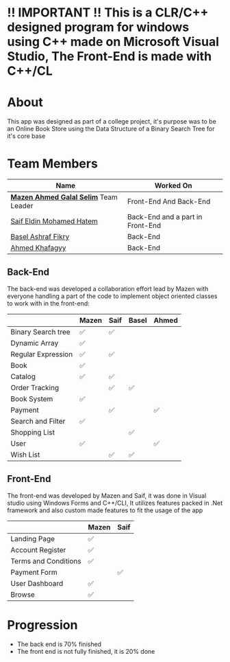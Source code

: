 # **!! IMPORTANT !! This is a CLR/C++ designed program for windows using C++ made on Microsoft Visual Studio, The Front-End is made with C++/CL**

# About

This app was designed as part of a college project, it's purpose was to be an Online Book Store using the Data Structure of a Binary Search Tree for it's core base
# Team Members

| Name                                                               | Worked On                                 |
| ------------------------------------------------------------------ | ----------------------------------------- |
| [**Mazen Ahmed Galal Selim**](https://github.com/Mazen421) Team Leader | Front-End And Back-End |
| [Saif Eldin Mohamed Hatem](https://github.com/Trimbex)             | Back-End and a part in Front-End           |
| [Basel Ashraf Fikry](https://github.com/BaselAshraf81)             | Back-End           |
| [Ahmed Khafagyy](https://github.com/AhmedKhafagyy)                 | Back-End           |

## Back-End

The back-end was developed a collaboration effort lead by Mazen with everyone handling a part of the code to implement object oriented classes to work with in the front-end:

|                    | Mazen | Saif | Basel | Ahmed |
| ------------------ | ----- | ---- | ----- | ----- |
| Binary Search tree | ✅    | ✅   |       |       |
| Dynamic Array      | ✅    |      |       |       |
| Regular Expression | ✅    | ✅     |       |       |
| Book               | ✅    |      |       |       |
| Catalog            | ✅    | ✅   |       |       |
| Order Tracking     |       | ✅   | ✅    |       |
| Book System        | ✅    |      |       |       |
| Payment            |       | ✅   |       | ✅    |
| Search and Filter  | ✅    |      |       |       |
| Shopping List      |       |      | ✅    |       |
| User               | ✅    |      |       | ✅    |
| Wish List          |       | ✅   | ✅    |       |

## Front-End

The front-end was developed by Mazen and Saif, it was done in Visual studio using Windows Forms and C++/CLI, It utilizes features packed in .Net framework and also custom made features to fit the usage of the app

|                      | Mazen | Saif |
| -------------------- | ----- | ---- |
| Landing Page         | ✅    |      |
| Account Register     | ✅    |      |
| Terms and Conditions | ✅    |      |
| Payment Form         |       | ✅   | 
| User Dashboard       | ✅    |      |
| Browse               | ✅    |      |

# Progression

- The back end is 70% finished
- The front end is not fully finished, it is 20% done

